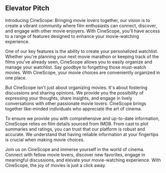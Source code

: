 ## Elevator Pitch
Introducing CineScope: Bringing movie lovers together, our vision is to create a vibrant community where film enthusiasts can connect, discover, and engage with other movie enjoyers. With CineScope, you'll have access to a range of features designed to enhance your movie-watching experience.

One of our key features is the ability to create your personalized watchlist. Whether you're planning your next movie marathon or keeping track of the films you've already seen, CineScope allows you to easily organize and manage your watchlist. Say goodbye to forgetting those must-watch movies. With CineScope, your movie choices are conveniently organized in one place.

But CineScope isn't just about organizing movies. It's about fostering discussions and sharing opinions. We provide you the possibility of expressing your thoughts, share insights, and engage in lively conversations with other passionate movie lovers. CineScope brings together like-minded individuals who appreciate the art of cinema.

To ensure we provide you with comprehensive and up-to-date information, CineScope relies on film details sourced from IMDB. From cast to plot summaries and ratings, you can trust that our platform is robust and accurate. We understand that having reliable information at your fingertips is crucial when making movie choices.

Join us on CineScope and immerse yourself in the world of cinema. Connect with fellow movie lovers, discover new favorites, engage in meaningful discussions, and elevate your movie-watching experience. With CineScope, the joy of movies is just a click away.

